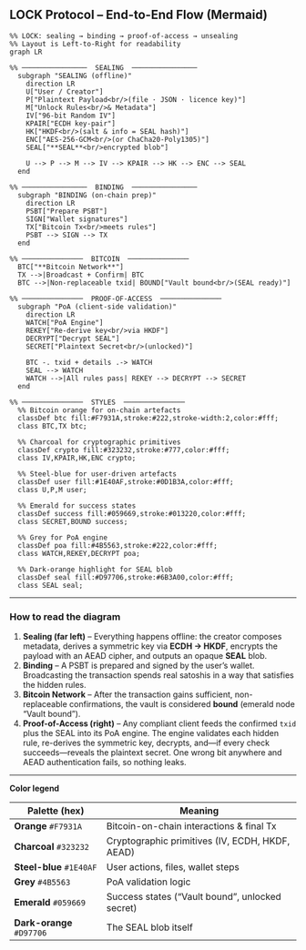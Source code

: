 ## LOCK Protocol – End-to-End Flow (Mermaid)

```mermaid
%% LOCK: sealing → binding → proof-of-access → unsealing
%% Layout is Left-to-Right for readability
graph LR

%% ────────────────  SEALING  ────────────────
  subgraph "SEALING (offline)"
    direction LR
    U["User / Creator"]
    P["Plaintext Payload<br/>(file · JSON · licence key)"]
    M["Unlock Rules<br/>& Metadata"]
    IV["96-bit Random IV"]
    KPAIR["ECDH key-pair"]
    HK["HKDF<br/>(salt & info = SEAL hash)"]
    ENC["AES-256-GCM<br/>(or ChaCha20-Poly1305)"]
    SEAL["**SEAL**<br/>encrypted blob"]

    U --> P --> M --> IV --> KPAIR --> HK --> ENC --> SEAL
  end

%% ────────────────  BINDING  ────────────────
  subgraph "BINDING (on-chain prep)"
    direction LR
    PSBT["Prepare PSBT"]
    SIGN["Wallet signatures"]
    TX["Bitcoin Tx<br/>meets rules"]
    PSBT --> SIGN --> TX
  end

%% ───────────────  BITCOIN  ───────────────
  BTC["**Bitcoin Network**"]
  TX -->|Broadcast + Confirm| BTC
  BTC -->|Non-replaceable txid| BOUND["Vault bound<br/>(SEAL ready)"]

%% ───────────────  PROOF-OF-ACCESS  ───────────────
  subgraph "PoA (client-side validation)"
    direction LR
    WATCH["PoA Engine"]
    REKEY["Re-derive key<br/>via HKDF"]
    DECRYPT["Decrypt SEAL"]
    SECRET["Plaintext Secret<br/>(unlocked)"]

    BTC -. txid + details .-> WATCH
    SEAL --> WATCH
    WATCH -->|All rules pass| REKEY --> DECRYPT --> SECRET
  end

%% ───────────────  STYLES  ───────────────
  %% Bitcoin orange for on-chain artefacts
  classDef btc fill:#F7931A,stroke:#222,stroke-width:2,color:#fff;
  class BTC,TX btc;

  %% Charcoal for cryptographic primitives
  classDef crypto fill:#323232,stroke:#777,color:#fff;
  class IV,KPAIR,HK,ENC crypto;

  %% Steel-blue for user-driven artefacts
  classDef user fill:#1E40AF,stroke:#0D1B3A,color:#fff;
  class U,P,M user;

  %% Emerald for success states
  classDef success fill:#059669,stroke:#013220,color:#fff;
  class SECRET,BOUND success;

  %% Grey for PoA engine
  classDef poa fill:#4B5563,stroke:#222,color:#fff;
  class WATCH,REKEY,DECRYPT poa;

  %% Dark-orange highlight for SEAL blob
  classDef seal fill:#D97706,stroke:#6B3A00,color:#fff;
  class SEAL seal;
```

---

### How to read the diagram

1. **Sealing (far left)** – Everything happens offline: the creator composes metadata, derives a symmetric key via **ECDH → HKDF**, encrypts the payload with an AEAD cipher, and outputs an opaque **SEAL** blob.  
2. **Binding** – A PSBT is prepared and signed by the user’s wallet. Broadcasting the transaction spends real satoshis in a way that satisfies the hidden rules.  
3. **Bitcoin Network** – After the transaction gains sufficient, non-replaceable confirmations, the vault is considered **bound** (emerald node “Vault bound”).  
4. **Proof-of-Access (right)** – Any compliant client feeds the confirmed `txid` plus the SEAL into its PoA engine. The engine validates each hidden rule, re-derives the symmetric key, decrypts, and—if every check succeeds—reveals the plaintext secret. One wrong bit anywhere and AEAD authentication fails, so nothing leaks.

---

**Color legend**

| Palette (hex) | Meaning |
|---------------|---------|
| **Orange** `#F7931A` | Bitcoin-on-chain interactions & final Tx |
| **Charcoal** `#323232` | Cryptographic primitives (IV, ECDH, HKDF, AEAD) |
| **Steel-blue** `#1E40AF` | User actions, files, wallet steps |
| **Grey** `#4B5563` | PoA validation logic |
| **Emerald** `#059669` | Success states (“Vault bound”, unlocked secret) |
| **Dark-orange** `#D97706` | The SEAL blob itself |
